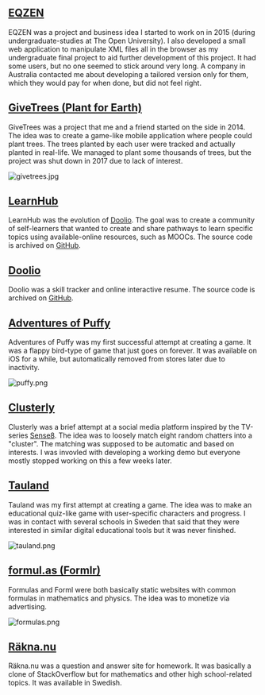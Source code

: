 <!--
Projects Graveyard
Michael Sjöberg
May 4, 2023
May 4, 2023
-->

## <a name="eqzen" class="anchor"></a> [EQZEN](#eqzen)

EQZEN was a project and business idea I started to work on in 2015 (during undergraduate-studies at The Open University). I also developed a small web application to manipulate XML files all in the browser as my undergraduate final project to aid further development of this project. It had some users, but no one seemed to stick around very long. A company in Australia contacted me about developing a tailored version only for them, which they would pay for when done, but did not feel right.

## <a name="givetrees" class="anchor"></a> [GiveTrees (Plant for Earth)](#givetrees)

GiveTrees was a project that me and a friend started on the side in 2014. The idea was to create a game-like mobile application where people could plant trees. The trees planted by each user were tracked and actually planted in real-life. We managed to plant some thousands of trees, but the project was shut down in 2017 due to lack of interest.

![givetrees.jpg](/images/givetrees.jpg)

## <a name="learnhub" class="anchor"></a> [LearnHub](#learnhub)

LearnHub was the evolution of [Doolio](#doolio). The goal was to create a community of self-learners that wanted to create and share pathways to learn specific topics using available-online resources, such as MOOCs. The source code is archived on [GitHub](https://github.com/mixmaester/learnhub.io).

## <a name="doolio" class="anchor"></a> [Doolio](#doolio)

Doolio was a skill tracker and online interactive resume. The source code is archived on [GitHub](https://github.com/mixmaester/doolio.co).

## <a name="puffy" class="anchor"></a> [Adventures of Puffy](#puffy)

Adventures of Puffy was my first successful attempt at creating a game. It was a flappy bird-type of game that just goes on forever. It was available on iOS for a while, but automatically removed from stores later due to inactivity.

![puffy.png](/images/puffy.png)

## <a name="clusterly" class="anchor"></a> [Clusterly](#clusterly)

Clusterly was a brief attempt at a social media platform inspired by the TV-series [Sense8](https://en.wikipedia.org/wiki/Sense8). The idea was to loosely match eight random chatters into a "cluster". The matching was supposed to be automatic and based on interests. I was invovled with developing a working demo but everyone mostly stopped working on this a few weeks later.

## <a name="tauland" class="anchor"></a> [Tauland](#tauland)

Tauland was my first attempt at creating a game. The idea was to make an educational quiz-like game with user-specific characters and progress. I was in contact with several schools in Sweden that said that they were interested in similar digital educational tools but it was never finished. 

![tauland.png](/images/tauland.png)

## <a name="formulas" class="anchor"></a> [formul.as (Formlr)](#formulas)

Formulas and Forml were both basically static websites with common formulas in mathematics and physics. The idea was to monetize via advertising.

![formulas.png](/images/formulas.png)

## <a name="rakna" class="anchor"></a> [Räkna.nu](#rakna)

Räkna.nu was a question and answer site for homework. It was basically a clone of StackOverflow but for mathematics and other high school-related topics. It was available in Swedish.

<!-- ![rakna.jpg](/images/rakna.jpg) -->
